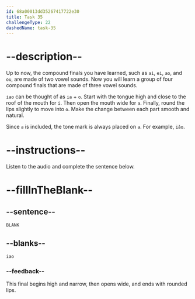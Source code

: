 ```yaml
---
id: 68a00013dd35267417722e30
title: Task 35
challengeType: 22
dashedName: task-35
---
```


<!-- (Audio) A: iao -->

# --description--

Up to now, the compound finals you have learned, such as `ai`, `ei`, `ao`, and `ou`, are made of two vowel sounds. Now you will learn a group of four compound finals that are made of three vowel sounds.  

`iao` can be thought of as `ia` + `o`. Start with the tongue high and close to the roof of the mouth for `i`. Then open the mouth wide for `a`. Finally, round the lips slightly to move into `o`. Make the change between each part smooth and natural.

Since `a` is included, the tone mark is always placed on `a`. For example, `iǎo`.

# --instructions--

Listen to the audio and complete the sentence below.

# --fillInTheBlank--

## --sentence--

`BLANK`

## --blanks--

`iao`

### --feedback--

This final begins high and narrow, then opens wide, and ends with rounded lips.
